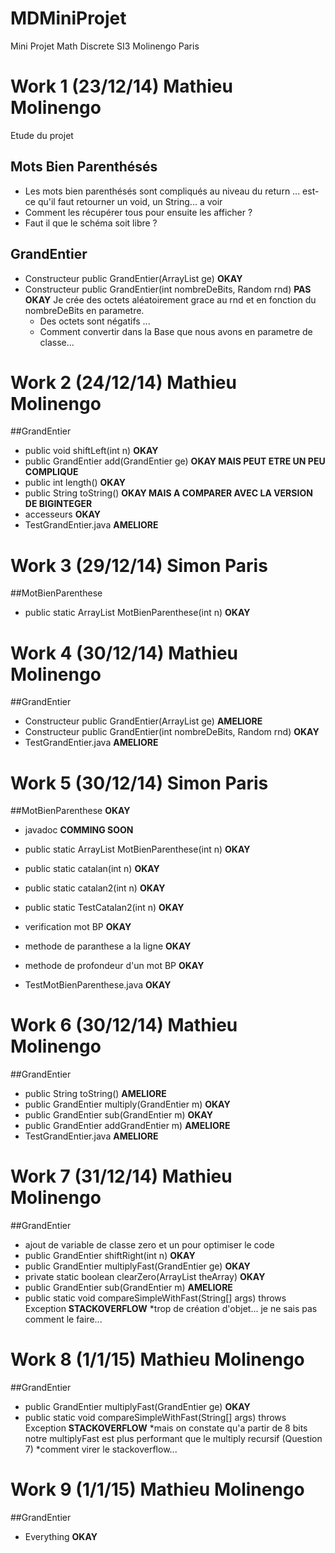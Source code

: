 MDMiniProjet
============

Mini Projet Math Discrete SI3 Molinengo Paris

# Work 1 (23/12/14) Mathieu Molinengo
Etude du projet 

## Mots Bien Parenthésés

* Les mots bien parenthésés sont compliqués au niveau du return ... est-ce qu'il faut retourner un void, un String... a voir
* Comment les récupérer tous pour ensuite les afficher ?
* Faut il que le schéma soit libre ?

## GrandEntier

* Constructeur    public GrandEntier(ArrayList<Integer> ge) **OKAY**
* Constructeur    public GrandEntier(int nombreDeBits, Random rnd) **PAS OKAY**
   Je crée des octets aléatoirement grace au rnd et en fonction du nombreDeBits en parametre.
   * Des octets sont négatifs ...
   * Comment convertir dans la Base que nous avons en parametre de classe...

# Work 2 (24/12/14) Mathieu Molinengo

##GrandEntier

* public void shiftLeft(int n) **OKAY**
* public GrandEntier add(GrandEntier ge) **OKAY MAIS PEUT ETRE UN PEU COMPLIQUE**
* public int length() **OKAY**
* public String toString() **OKAY MAIS A COMPARER AVEC LA VERSION DE BIGINTEGER**
* accesseurs **OKAY**
* TestGrandEntier.java **AMELIORE**

# Work 3 (29/12/14) Simon Paris

##MotBienParenthese

* public static ArrayList<String> MotBienParenthese(int n) **OKAY**

# Work 4 (30/12/14) Mathieu Molinengo

##GrandEntier

* Constructeur public GrandEntier(ArrayList<Integer> ge) **AMELIORE**
* Constructeur public GrandEntier(int nombreDeBits, Random rnd) **OKAY**
* TestGrandEntier.java **AMELIORE**

# Work 5 (30/12/14) Simon Paris

##MotBienParenthese **OKAY**

* javadoc **COMMING SOON**

* public static ArrayList<String> MotBienParenthese(int n) **OKAY**
* public static catalan(int n) **OKAY**
* public static catalan2(int n) **OKAY**
* public static TestCatalan2(int n) **OKAY**
* verification mot BP **OKAY**
* methode de paranthese a la ligne **OKAY**
* methode de profondeur d'un mot BP **OKAY**
* TestMotBienParenthese.java **OKAY**


# Work 6 (30/12/14) Mathieu Molinengo

##GrandEntier

* public String toString() **AMELIORE**
* public GrandEntier multiply(GrandEntier m) **OKAY**
* public GrandEntier sub(GrandEntier m) **OKAY**
* public GrandEntier addGrandEntier m) **AMELIORE**
* TestGrandEntier.java **AMELIORE**

# Work 7 (31/12/14) Mathieu Molinengo

##GrandEntier

* ajout de variable de classe zero et un pour optimiser le code
* public GrandEntier shiftRight(int n) **OKAY**
* public GrandEntier multiplyFast(GrandEntier ge) **OKAY**
* private static boolean clearZero(ArrayList<Integer> theArray) **OKAY**
* public GrandEntier sub(GrandEntier m) **AMELIORE**
* public static void compareSimpleWithFast(String[] args) throws Exception **STACKOVERFLOW**
    *trop de création d'objet... je ne sais pas comment le faire...
 
# Work 8 (1/1/15) Mathieu Molinengo

##GrandEntier

* public GrandEntier multiplyFast(GrandEntier ge) **OKAY**
* public static void compareSimpleWithFast(String[] args) throws Exception **STACKOVERFLOW**
    *mais on constate qu'a partir de 8 bits notre multiplyFast est plus performant que le multiply recursif (Question 7)
    *comment virer le stackoverflow...
 

# Work 9 (1/1/15) Mathieu Molinengo

##GrandEntier

* Everything **OKAY**
 
